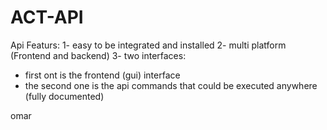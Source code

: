 # ACT-API

Api Featurs:
1- easy to be integrated and installed
2- multi platform (Frontend and backend)
3- two interfaces: 
 - first ont is the frontend (gui) interface
 - the second one is the api commands that could be executed anywhere (fully documented)


omar
